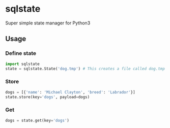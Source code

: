 # sqlstate
Super simple state manager for Python3

## Usage
### Define state
```python
import sqlstate
state = sqlstate.State('dog.tmp') # This creates a file called dog.tmp where your state will be saved.
```
### Store
```python
dogs = [{'name': 'Michael Clayton', 'breed': 'Labrador'}]
state.store(key='dogs', payload=dogs)
```
### Get
```python
dogs = state.get(key='dogs')
```
